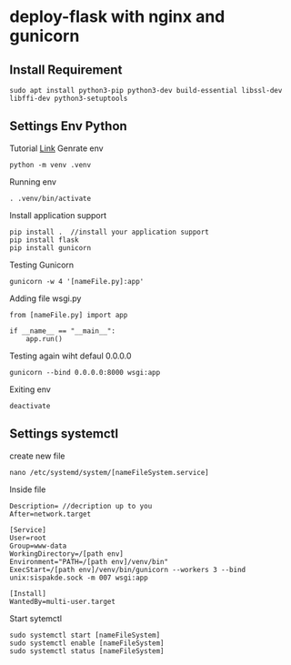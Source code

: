# deploy-flask with nginx and gunicorn

## Install Requirement
```
sudo apt install python3-pip python3-dev build-essential libssl-dev libffi-dev python3-setuptools
```

## Settings Env Python
Tutorial <a href="https://flask.palletsprojects.com/en/latest/deploying/gunicorn/">Link</a>
Genrate env
```
python -m venv .venv
```
Running env
```
. .venv/bin/activate
```
Install application support
```
pip install .  //install your application support
pip install flask
pip install gunicorn
```
Testing Gunicorn
```
gunicorn -w 4 '[nameFile.py]:app'
```
Adding file wsgi.py
```
from [nameFile.py] import app

if __name__ == "__main__":
    app.run()
```
Testing again wiht defaul 0.0.0.0
```
gunicorn --bind 0.0.0.0:8000 wsgi:app
```
Exiting env
```
deactivate
```

## Settings systemctl
create new file
```
nano /etc/systemd/system/[nameFileSystem.service]
```
Inside file
```
Description= //decription up to you
After=network.target

[Service]
User=root
Group=www-data
WorkingDirectory=/[path env]
Environment="PATH=/[path env]/venv/bin"
ExecStart=/[path env]/venv/bin/gunicorn --workers 3 --bind unix:sispakde.sock -m 007 wsgi:app

[Install]
WantedBy=multi-user.target
```
Start sytemctl
```
sudo systemctl start [nameFileSystem] 
sudo systemctl enable [nameFileSystem] 
sudo systemctl status [nameFileSystem] 
```
